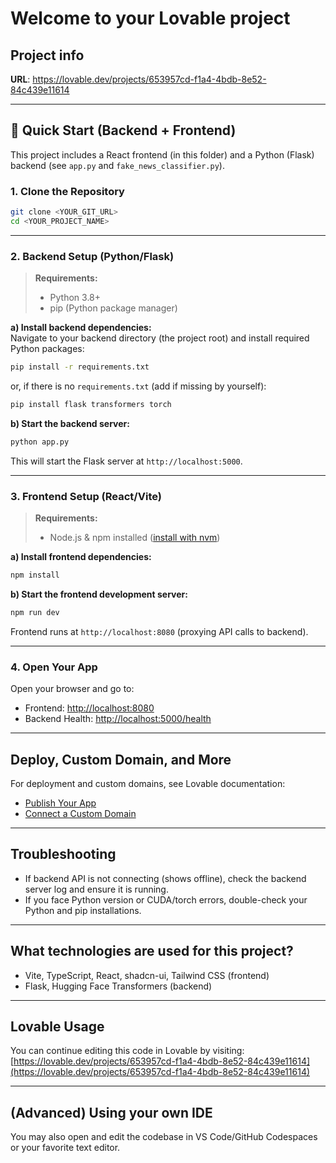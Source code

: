 
# Welcome to your Lovable project

## Project info

**URL**: https://lovable.dev/projects/653957cd-f1a4-4bdb-8e52-84c439e11614

---

## 🚀 Quick Start (Backend + Frontend)

This project includes a React frontend (in this folder) and a Python (Flask) backend (see `app.py` and `fake_news_classifier.py`).

### 1. **Clone the Repository**

```sh
git clone <YOUR_GIT_URL>
cd <YOUR_PROJECT_NAME>
```

---

### 2. **Backend Setup (Python/Flask)**

> **Requirements:**  
> - Python 3.8+  
> - pip (Python package manager)  

**a) Install backend dependencies:**  
Navigate to your backend directory (the project root) and install required Python packages:

```sh
pip install -r requirements.txt
```
or, if there is no `requirements.txt` (add if missing by yourself):

```sh
pip install flask transformers torch
```

**b) Start the backend server:**

```sh
python app.py
```
This will start the Flask server at `http://localhost:5000`.

---

### 3. **Frontend Setup (React/Vite)**

> **Requirements:**  
> - Node.js & npm installed ([install with nvm](https://github.com/nvm-sh/nvm#installing-and-updating))

**a) Install frontend dependencies:**
```sh
npm install
```

**b) Start the frontend development server:**
```sh
npm run dev
```
Frontend runs at `http://localhost:8080` (proxying API calls to backend).

---

### 4. **Open Your App**

Open your browser and go to:
- Frontend: [http://localhost:8080](http://localhost:8080)
- Backend Health: [http://localhost:5000/health](http://localhost:5000/health)

---

## Deploy, Custom Domain, and More

For deployment and custom domains, see Lovable documentation:

- [Publish Your App](https://docs.lovable.dev/user-guides/how-to-deploy)
- [Connect a Custom Domain](https://docs.lovable.dev/tips-tricks/custom-domain)

---

## Troubleshooting

- If backend API is not connecting (shows offline), check the backend server log and ensure it is running.
- If you face Python version or CUDA/torch errors, double-check your Python and pip installations.

---

## What technologies are used for this project?

- Vite, TypeScript, React, shadcn-ui, Tailwind CSS (frontend)
- Flask, Hugging Face Transformers (backend)

---

## Lovable Usage

You can continue editing this code in Lovable by visiting:  
[https://lovable.dev/projects/653957cd-f1a4-4bdb-8e52-84c439e11614](https://lovable.dev/projects/653957cd-f1a4-4bdb-8e52-84c439e11614)

---

## (Advanced) Using your own IDE

You may also open and edit the codebase in VS Code/GitHub Codespaces or your favorite text editor.

